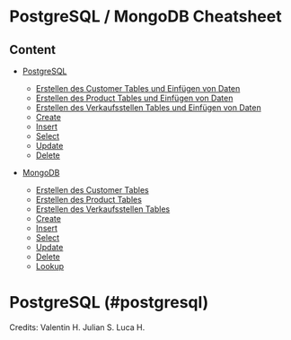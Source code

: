 # PostgreSQL / MongoDB Cheatsheet


## Content

- [PostgreSQL](#postgresql)
  - [Erstellen des Customer Tables und Einfügen von Daten](#customer-table1)
  - [Erstellen des Product Tables und Einfügen von Daten](#product-table1)
  - [Erstellen des Verkaufsstellen Tables und Einfügen von Daten](#verkaufsstellen1)
  - [Create](#create)
  - [Insert](#insert)
  - [Select](#select)
  - [Update](#update)
  - [Delete](#delete)
  
- [MongoDB](#mongodb)
  - [Erstellen des Customer Tables](#customer-table2)
  - [Erstellen des Product Tables](#product-table2)
  - [Erstellen des Verkaufsstellen Tables](#verkaufsstellen-table2)
  - [Create](#create-2)
  - [Insert](#insert-2)
  - [Select](#select-2)
  - [Update](#update-2)
  - [Delete](#delete-2)
  - [Lookup](#lookup)


# PostgreSQL (#postgresql)




Credits:  Valentin H. 
          Julian S.
          Luca H.
